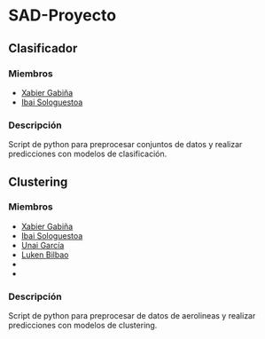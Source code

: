 <!-- markdownlint-disable MD024 -->
# SAD-Proyecto

## Clasificador

### Miembros

- [Xabier Gabiña](https://github.com/Xabierland)
- [Ibai Sologuestoa](https://github.com/IbaiS94)

### Descripción

Script de python para preprocesar conjuntos de datos y realizar predicciones con modelos de clasificación.

## Clustering

### Miembros

- [Xabier Gabiña](https://github.com/Xabierland)
- [Ibai Sologuestoa](https://github.com/IbaiS94)
- [Unai García](https://github.com/unaigarcia02)
- [Luken Bilbao]()
- []()
- []()

### Descripción

Script de python para preprocesar de datos de aerolineas y realizar predicciones con modelos de clustering.

